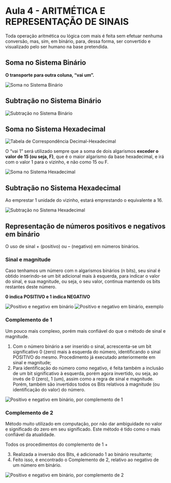 # Aula 4 - ARITMÉTICA E REPRESENTAÇÃO DE SINAIS

Toda operação aritmética ou lógica com mais é feita sem efetuar nenhuma conversão, mas, sim, em binário, para, dessa forma, ser convertido e visualizado pelo ser humano na base pretendida.

## Soma no Sistema Binário

**O transporte para outra coluna, “vai um”.**

![Soma no Sistema Binário](/media/soma_binario.png)

## Subtração no Sistema Binário

![Subtração no Sistema Binário](/media/subtracao_binario.png)

## Soma no Sistema Hexadecimal

![Tabela de Correspondência Decimal-Hexadecimal](/media/tabela_decimal_hexadecimal.png)

O “vai 1” será utilizado sempre que a soma de dois algarismos **exceder o valor de 15 (ou seja, F)**, que é o maior algarismo da base hexadecimal, e irá com o valor 1 para o vizinho, e não como 15 ou F.

![Soma no Sistema Hexadecimal](/media/soma_hexadecimal.png)

## Subtração no Sistema Hexadecimal

Ao emprestar 1 unidade do vizinho, estará emprestando o equivalente a 16.

![Subtração no Sistema Hexadecimal](/media/subtracao_hexadecimal.png)

## Representação de números positivos e negativos em binário

O uso de sinal + (positivo) ou – (negativo) em números binários.

### Sinal e magnitude

Caso tenhamos um número com n algarismos binários (n bits), seu sinal é obtido inserindo-se um bit adicional mais à esquerda, para indicar o valor do sinal, e sua magnitude, ou seja, o seu valor, continua mantendo os bits restantes deste número.

**0 indica POSITIVO e 1 indica NEGATIVO**

![Positivo e negativo em binário](/media/positivo_negativo_binario_magnitude.png)
![Positivo e negativo em binário, exemplo](/media/positivo_negativo_binario_exemplo.png)

### Complemento de 1

Um pouco mais complexo, porém mais confiável do que o método de sinal e magnitude.

1. Com o número binário a ser inserido o sinal, acrescenta-se um bit significativo 0 (zero) mais à esquerda do número, identificando o sinal POSITIVO do mesmo. Procedimento já executado anteriormente em sinal e magnitude;
2. Para identificação do número como negativo, é feita também a inclusão de um bit significativo à esquerda, porém agora invertido, ou seja, ao invés de 0 (zero), 1 (um), assim como a regra de sinal e magnitude. Porém, também são invertidos todos os Bits relativos à magnitude (ou identificação do valor) do número.

![Positivo e negativo em binário, por complemento de 1](/media/positivo_negativo_binario_complemento_1.png)

### Complemento de 2

Método muito utilizado em computação, por não dar ambiguidade no valor e significado do zero em seu significado. Este método é tido como o mais confiável da atualidade.

Todos os procedimentos do complemento de 1 + 

3. Realizada a inversão dos Bits, é adicionado 1 ao binário resultante;
4. Feito isso, é encontrado o Complemento de 2, relativo ao negativo de um número em binário.

![Positivo e negativo em binário, por complemento de 2](/media/positivo_negativo_binario_complemento_2.png)